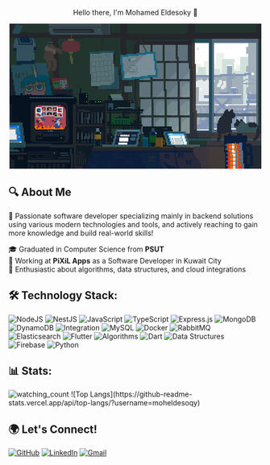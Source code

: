 <p align="center">
  Hello there, I'm Mohamed Eldesoky 👋
</p>


<p align="center">
  <img src="cs.gif" alt="Your GIF's Alt Text" />
</p>


## 🔍 About Me


🔧 Passionate software developer specializing mainly in backend solutions using various modern technologies and tools, and actively reaching to gain more knowledge and build real-world skills!



🎓 Graduated in Computer Science from **PSUT**  
🚀 Working at **PiXiL Apps** as a Software Developer in Kuwait City         
🌱 Enthusiastic about algorithms, data structures, and cloud integrations

## 🛠️ Technology Stack:

![NodeJS](https://img.shields.io/badge/-NodeJS-339933?style=for-the-badge&logo=Node.js&logoColor=white)
![NestJS](https://img.shields.io/badge/-NestJS-E0234E?style=for-the-badge&logo=NestJS&logoColor=white)
![JavaScript](https://img.shields.io/badge/-JavaScript-F7DF1E?style=for-the-badge&logo=javascript&logoColor=black)
![TypeScript](https://img.shields.io/badge/-TypeScript-3178C6?style=for-the-badge&logo=typescript&logoColor=white)
![Express.js](https://img.shields.io/badge/-Express.js-404D59?style=for-the-badge)
![MongoDB](https://img.shields.io/badge/-MongoDB-47A248?style=for-the-badge&logo=mongodb&logoColor=white)
![DynamoDB](https://img.shields.io/badge/-DynamoDB-4053D6?style=for-the-badge&logo=amazon-aws&logoColor=white)
![Integration](https://img.shields.io/badge/-Lambda-FF9900?style=for-the-badge&logo=amazon-aws&logoColor=white)
![MySQL](https://img.shields.io/badge/-MySQL-4479A1?style=for-the-badge&logo=mysql&logoColor=white)
![Docker](https://img.shields.io/badge/-Docker-2496ED?style=for-the-badge&logo=docker&logoColor=white)
![RabbitMQ](https://img.shields.io/badge/-RabbitMQ-FF6600?style=for-the-badge&logo=rabbitmq&logoColor=white)
![Elasticsearch](https://img.shields.io/badge/-Elasticsearch-005571?style=for-the-badge&logo=elasticsearch&logoColor=white)
![Flutter](https://img.shields.io/badge/-Flutter-02569B?style=for-the-badge&logo=flutter&logoColor=white)
![Algorithms](https://img.shields.io/badge/-Algorithms-000000?style=for-the-badge)
![Dart](https://img.shields.io/badge/-Dart-0175C2?style=for-the-badge&logo=dart&logoColor=white)
![Data Structures](https://img.shields.io/badge/-Data%20Structures-000000?style=for-the-badge)
![Firebase](https://img.shields.io/badge/-Firebase-FFCA28?style=for-the-badge&logo=firebase&logoColor=white)
![Python](https://img.shields.io/badge/python-3670A0?style=for-the-badge&logo=python&logoColor=ffdd54)

## 📊 Stats:

<img src="https://widgetbite.com/stats/{moheldesoqy}" alt="watching_count" />
![Top Langs](https://github-readme-stats.vercel.app/api/top-langs/?username=moheldesoqy)


## 🌍 Let's Connect!
[![GitHub](https://img.shields.io/badge/-GitHub-181717?style=flat-square&logo=github)](https://github.com/moheldesoqy)
[![LinkedIn](https://img.shields.io/badge/-LinkedIn-0077B5?style=flat-square&logo=linkedin&logoColor=white)](https://www.linkedin.com/in/mohamed-eldesoky1/)
[![Gmail](https://img.shields.io/badge/Gmail-D14836?style=for-the-badge&logo=gmail&logoColor=white)](mohammedosama779@gmail.com)

<!--
**moheldesoqy/moheldesoqy** is a ✨ _special_ ✨ repository because its `README.md` (this file) appears on your GitHub profile.

Here are some ideas to get you started:

- 🔭 I’m currently working on ...
- 🌱 I’m currently learning ...
- 👯 I’m looking to collaborate on ...
- 🤔 I’m looking for help with ...
- 💬 Ask me about ...
- 📫 How to reach me: ...
- 😄 Pronouns: ...
- ⚡ Fun fact: ...
